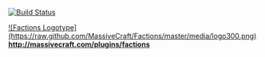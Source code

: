 [![Build Status](https://travis-ci.org/AEtherSurfer/Factions.png)](https://travis-ci.org/AEtherSurfer/Factions)

<a href="http://massivecraft.com/plugins/factions">
![Factions Logotype](https://raw.github.com/MassiveCraft/Factions/master/media/logo300.png)<br>
<b>http://massivecraft.com/plugins/factions</b></a>